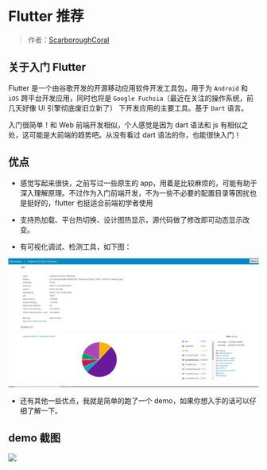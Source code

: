 # Flutter 推荐
> 作者：[ScarboroughCoral](https://github.com/ScarboroughCoral)


## 关于入门 Flutter

Flutter 是一个由谷歌开发的开源移动应用软件开发工具包，用于为 `Android` 和 `iOS` 跨平台开发应用，同时也将是 `Google Fuchsia`（最近在关注的操作系统，前几天好像 UI 引擎彻底废旧立新了） 下开发应用的主要工具。基于 `Dart` 语言。

入门很简单！和 Web 前端开发相似，个人感觉是因为 dart 语法和 js 有相似之处，这可能是大前端的趋势吧。从没有看过 dart 语法的你，也能很快入门！

## 优点

- 感觉写起来很快，之前写过一些原生的 app，用着是比较麻烦的，可能有助于深入理解原理。不过作为入门前端开发，不为一些不必要的配置目录等困扰也是挺好的，flutter 也挺适合前端初学者使用

- 支持热加载、平台热切换、设计图热显示，源代码做了修改即可动态显示改变。

- 有可视化调试、检测工具，如下图：

![](pics/flutter-shot.png)

- 还有其他一些优点，我就是简单的跑了一个 demo，如果你想入手的话可以仔细了解一下。

## demo 截图

![](pics/flutter.gif)
